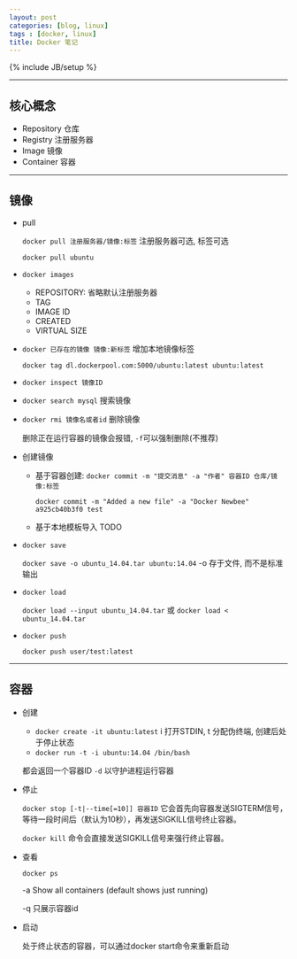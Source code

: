 ```yaml
---
layout: post
categories: [blog, linux]
tags : [docker, linux]
title: Docker 笔记
---
```

{% include JB/setup %}

---

## 核心概念

* Repository 仓库
* Registry 注册服务器
* Image 镜像
* Container 容器

---

## 镜像

* pull

  `docker pull 注册服务器/镜像:标签` 注册服务器可选, 标签可选

  `docker pull ubuntu`

* `docker images`

  * REPOSITORY: 省略默认注册服务器
  * TAG
  * IMAGE ID
  * CREATED
  * VIRTUAL SIZE

* `docker 已存在的镜像 镜像:新标签` 增加本地镜像标签

  `docker tag dl.dockerpool.com:5000/ubuntu:latest ubuntu:latest`

* `docker inspect 镜像ID`

* `docker search mysql` 搜索镜像

* `docker rmi 镜像名或者id` 删除镜像

  删除正在运行容器的镜像会报错, `-f`可以强制删除(不推荐)

* 创建镜像

  * 基于容器创建: `docker commit -m "提交消息" -a "作者" 容器ID 仓库/镜像:标签`

    `docker commit -m "Added a new file" -a "Docker Newbee" a925cb40b3f0 test`

  * 基于本地模板导入 TODO

* `docker save`

  `docker save -o ubuntu_14.04.tar ubuntu:14.04` -o 存于文件, 而不是标准输出

* `docker load`

  `docker load --input ubuntu_14.04.tar` 或 `docker load < ubuntu_14.04.tar`

* `docker push`

  `docker push user/test:latest`

---

## 容器

* 创建

  * `docker create -it ubuntu:latest` i 打开STDIN, t 分配伪终端, 创建后处于停止状态
  * `docker run -t -i ubuntu:14.04 /bin/bash`

  都会返回一个容器ID
   `-d` 以守护进程运行容器

* 停止

  `docker stop [-t|--time[=10]] 容器ID`  它会首先向容器发送SIGTERM信号，等待一段时间后（默认为10秒），再发送SIGKILL信号终止容器。

  `docker kill` 命令会直接发送SIGKILL信号来强行终止容器。

* 查看

  `docker ps`

  -a Show all containers (default shows just running)

  -q 只展示容器id

* 启动

  处于终止状态的容器，可以通过docker start命令来重新启动

